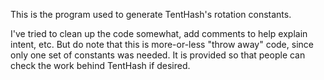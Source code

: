 This is the program used to generate TentHash's rotation constants.

I've tried to clean up the code somewhat, add comments to help explain intent, etc.  But do note that this is more-or-less "throw away" code, since only one set of constants was needed.  It is provided so that people can check the work behind TentHash if desired.
